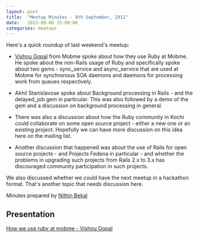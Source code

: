 ```yaml
---
layout: post
title:  "Meetup Minutes - 8th September, 2012"
date:   2012-09-08 15:00:00
categories: meetups
---
```



Here's a quick roundup of last weekend's meetup:

* [Vishnu Gopal](https://twitter.com/vishnugopal) from Mobme spoke about how they use Ruby at Mobme. He spoke about the non-Rails usage of Ruby and specifically spoke about two gems - sync_service and async_service that are used at Mobme for synchronous SOA daemons and daemons for processing work from queues respectively.

* Akhil Stanislavose spoke about Background processing in Rails - and the delayed_job gem in particular. This was also followed by a demo of the gem and a discussion on background processing in general.

* There was also a discussion about how the Ruby community in Kochi could collaborate on some open source project - either a new one or an existing project. Hopefully we can have more discussion on this idea here on the mailing list.

* Another discussion that happened was about the use of Rails for open source projects - and Projects Fedena in particular - and whether the problems in upgrading such projects from Rails 2.x to 3.x has discouraged community participation in such projects.

We also discussed whether we could have the next meetup in a hackathon format. That's another topic that needs discussion here.

Minutes prepared by [Nithin Bekal](https://twitter.com/nithinbekal)


## Presentation

[How we use ruby at mobme - Vishnu Gopal](https://speakerdeck.com/vishnugopal/how-we-use-ruby-at-mobme-wireless)
